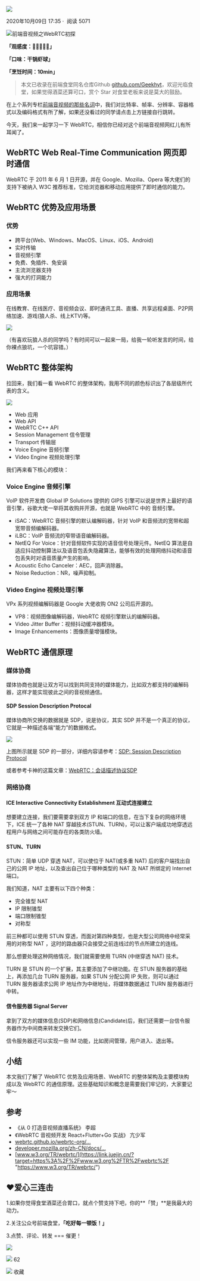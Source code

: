    

[![](https://p3-passport.byteimg.com/img/user-avatar/a792f784efbff7df088b0d6b572c3645~100x100.awebp)](https://juejin.cn/user/3491704662669469)

2020年10月09日 17:35 ·  阅读 5071

![前端音视频之WebRTC初探](https://p6-juejin.byteimg.com/tos-cn-i-k3u1fbpfcp/6ec7f209c9124c5a9c2a5a454931642d~tplv-k3u1fbpfcp-zoom-crop-mark:3024:3024:3024:1702.awebp)  

**「观感度：🌟🌟🌟🌟🌟」**

**「口味：干锅虾球」**

**「烹饪时间：10min」**

> 本文已收录在前端食堂同名仓库Github [github.com/Geekhyt](https://link.juejin.cn/?target=https%3A%2F%2Fgithub.com%2FGeekhyt%2Ffront-end-canteen "https://github.com/Geekhyt/front-end-canteen")，欢迎光临食堂，如果觉得酒菜还算可口，赏个 Star 对食堂老板来说是莫大的鼓励。

在上个系列专栏[前端音视频的那些名词](https://juejin.cn/post/6861941219938418702 "https://juejin.cn/post/6861941219938418702")中，我们对比特率、帧率、分辨率、容器格式以及编码格式有所了解，如果还没看过的同学请点击上方链接自行跳转。

今天，我们来一起学习一下 WebRTC，相信你已经对这个前端音视频网红儿有所耳闻了。

## WebRTC Web Real-Time Communication 网页即时通信

WebRTC 于 2011 年 6 月 1 日开源，并在 Google、Mozilla、Opera 等大佬们的支持下被纳入 W3C 推荐标准，它给浏览器和移动应用提供了即时通信的能力。

## WebRTC 优势及应用场景

### 优势

-   跨平台(Web、Windows、MacOS、Linux、iOS、Android)
-   实时传输
-   音视频引擎
-   免费、免插件、免安装
-   主流浏览器支持
-   强大的打洞能力

### 应用场景

在线教育、在线医疗、音视频会议、即时通讯工具、直播、共享远程桌面、P2P网络加速、游戏(狼人杀、线上KTV)等。

![](https://p3-juejin.byteimg.com/tos-cn-i-k3u1fbpfcp/76661f58a5b445978a7a38fe0c4a12ad~tplv-k3u1fbpfcp-zoom-in-crop-mark:3024:0:0:0.awebp)

（有喜欢玩狼人杀的同学吗？有时间可以一起来一局，给我一轮听发言的时间，给你裸点狼坑，一个坑容错。）

## WebRTC 整体架构

拉回来，我们看一看 WebRTC 的整体架构，我用不同的颜色标识出了各层级所代表的含义。

![](https://p3-juejin.byteimg.com/tos-cn-i-k3u1fbpfcp/c8e377fb10a54b7fb9e94c6545402762~tplv-k3u1fbpfcp-zoom-in-crop-mark:3024:0:0:0.awebp)

-   Web 应用
-   Web API
-   WebRTC C++ API
-   Session Management 信令管理
-   Transport 传输层
-   Voice Engine 音频引擎
-   Video Engine 视频处理引擎

我们再来看下核心的模块：

### Voice Engine 音频引擎

VoIP 软件开发商 Global IP Solutions 提供的 GIPS 引擎可以说是世界上最好的语音引擎，谷歌大佬一举将其收购并开源，也就是 WebRTC 中的 音频引擎。

-   iSAC：WebRTC 音频引擎的默认编解码器，针对 VoIP 和音频流的宽带和超宽带音频编解码器。
-   iLBC：VoIP 音频流的窄带语音编解码器。
-   NetEQ For Voice：针对音频软件实现的语音信号处理元件。NetEQ 算法是自适应抖动控制算法以及语音包丢失隐藏算法，能够有效的处理网络抖动和语音包丢失时对语音质量产生的影响。
-   Acoustic Echo Canceler：AEC，回声消除器。
-   Noise Reduction：NR，噪声抑制。

### Video Engine 视频处理引擎

VPx 系列视频编解码器是 Google 大佬收购 ON2 公司后开源的。

-   VP8：视频图像编解码器，WebRTC 视频引擎默认的编解码器。
-   Video Jitter Buffer：视频抖动缓冲器模块。
-   Image Enhancements：图像质量增强模块。

## WebRTC 通信原理

### 媒体协商

媒体协商也就是让双方可以找到共同支持的媒体能力，比如双方都支持的编解码器，这样才能实现彼此之间的音视频通信。

#### SDP Session Description Protocal

媒体协商所交换的数据就是 SDP，说是协议，其实 SDP 并不是一个真正的协议，它就是一种描述各端“能力”的数据格式。

![](https://p3-juejin.byteimg.com/tos-cn-i-k3u1fbpfcp/49616ae9f0414a5c9b5fe20418b6bce0~tplv-k3u1fbpfcp-zoom-in-crop-mark:3024:0:0:0.awebp)

上图所示就是 SDP 的一部分，详细内容请参考：[SDP: Session Description Protocol](https://link.juejin.cn/?target=https%3A%2F%2Ftools.ietf.org%2Fhtml%2Frfc4566 "https://tools.ietf.org/html/rfc4566")

或者参考卡神的这篇文章：[WebRTC：会话描述协议SDP](https://link.juejin.cn/?target=https%3A%2F%2Fzhuanlan.zhihu.com%2Fp%2F75492311 "https://zhuanlan.zhihu.com/p/75492311")

### 网络协商

#### ICE Interactive Connectivity Establishment 互动式连接建立

想要建立连接，我们要需要拿到双方 IP 和端口的信息，在当下复杂的网络环境下，ICE 统一了各种 NAT 穿越技术(STUN、TURN)，可以让客户端成功地穿透远程用户与网络之间可能存在的各类防火墙。

#### STUN、TURN

STUN：简单 UDP 穿透 NAT，可以使位于 NAT(或多重 NAT) 后的客户端找出自己的公网 IP 地址，以及查出自己位于哪种类型的 NAT 及 NAT 所绑定的 Internet 端口。

我们知道，NAT 主要有以下四个种类：

-   完全锥型 NAT
-   IP 限制锥型
-   端口限制锥型
-   对称型

前三种都可以使用 STUN 穿透，而面对第四种类型，也是大型公司网络中经常采用的对称型 NAT ，这时的路由器只会接受之前连线过的节点所建立的连线。

那么想要处理这种网络情况，我们就需要使用 TURN (中继穿透 NAT) 技术。

TURN 是 STUN 的一个扩展，其主要添加了中继功能。在 STUN 服务器的基础上，再添加几台 TURN 服务器，如果 STUN 分配公网 IP 失败，则可以通过 TURN 服务器请求公网 IP 地址作为中继地址，将媒体数据通过 TURN 服务器进行中转。

#### 信令服务器 Signal Server

拿到了双方的媒体信息(SDP)和网络信息(Candidate)后，我们还需要一台信令服务器作为中间商来转发交换它们。

信令服务器还可以实现一些 IM 功能，比如房间管理，用户进入、退出等。

## 小结

本文我们了解了 WebRTC 优势及应用场景、WebRTC 的整体架构及主要模块构成以及 WebRTC 的通信原理。这些基础知识和概念是需要我们牢记的，大家要记牢～

## 参考

-   《从 0 打造音视频直播系统》 李超
-   《WebRTC 音视频开发 React+Flutter+Go 实战》 亢少军
-   [webrtc.github.io/webrtc-org/…](https://link.juejin.cn/?target=https%3A%2F%2Fwebrtc.github.io%2Fwebrtc-org%2Farchitecture%2F "https://webrtc.github.io/webrtc-org/architecture/")
-   [developer.mozilla.org/zh-CN/docs/…](https://link.juejin.cn/?target=https%3A%2F%2Fdeveloper.mozilla.org%2Fzh-CN%2Fdocs%2FWeb%2FAPI%2FWebRTC_API "https://developer.mozilla.org/zh-CN/docs/Web/API/WebRTC_API")
-   [www.w3.org/TR/webrtc/](https://link.juejin.cn/?target=https%3A%2F%2Fwww.w3.org%2FTR%2Fwebrtc%2F "https://www.w3.org/TR/webrtc/")

## ❤️爱心三连击

1.如果你觉得食堂酒菜还合胃口，就点个赞支持下吧，你的**「赞」**是我最大的动力。

2.关注公众号前端食堂，**「吃好每一顿饭！」**

3.点赞、评论、转发 === 催更！

![](https://p3-juejin.byteimg.com/tos-cn-i-k3u1fbpfcp/23ba2ae6a7144a4f8b2a1f36f0d34582~tplv-k3u1fbpfcp-zoom-in-crop-mark:3024:0:0:0.awebp)

![](https://lf3-cdn-tos.bytescm.com/obj/static/xitu_juejin_web/00ba359ecd0075e59ffbc3d810af551d.svg) 62

![](https://lf3-cdn-tos.bytescm.com/obj/static/xitu_juejin_web/3d482c7a948bac826e155953b2a28a9e.svg) 收藏